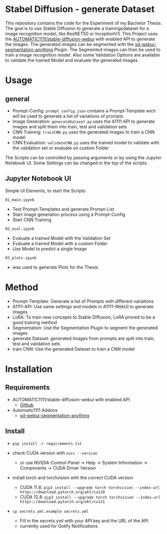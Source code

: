 # Stabel Diffusion - generate Dataset
This repository contains the code for the Experiment of my Bachelor Thesis. The goal is to use Stable Diffusion to generate a trainingsdataset for a image recognition model, like ResNET50 or InceptionV3.
This Project uses the [AUTOMATIC1111/stable-diffusion-webui](https://github.com/AUTOMATIC1111/stable-diffusion-webui) with enabled API to generate the images. The generated images can be segmented with the [sd-webui-segmentation-anything](https://github.com/continue-revolution/sd-webui-segment-anything) Plugin. The Segmented images can then be used to train a image recognition model. Also some Validation Options are available to validate the trained Model and evaluate the generated images.

# Usage
## general
- Prompt-Config: `prompt_config.json` contains a Prompt-Template wich will be used to generate a list of variations of prompts
- Image Generation: `generateDataset.py` uses the A1111 API to generate images and split them into train, test and validation sets
- CNN Training: `trainCNN.py` uses the generated images to train a CNN model
- CNN Evaluation: `validateCNN.py` uses the trained model to validate with the validation set or evaluate on custom Folder

The Scripts can be controlled by passing arguments or by using the Jupyter Notebook UI.
Some Settings can be changed in the top of the scripts.

## Jupyter Notebook UI
Simple UI Elements, to start the Scripts

`01_main.ipynb`
- Test Prompt-Templates and generate Prompt-List
- Start image generation process using a Prompt-Config
- Start CNN Training

`02_eval.ipynb`
- Evaluate a trained Model with the Validation Set
- Evaluate a trained Model with a custom Folder
- Use Model to predict a single Image

`03_plots.ipynb`
- was used to generate Plots for the Thesis

# Method
- Prompt-Template: Generate a list of Prompts with different variations
- A1111-API: Use same settings and models in A1111-WebUI to generate images
- LoRA: To train new concepts to Stable Diffusion, LoRA proved to be a good training method
- Segmentation: Use the Segmentation Plugin to segment the generated images
- generate Dataset: generated Images from prompts are split into train, test and validation sets
- train CNN: Use the generated Dataset to train a CNN model

# Installation
## Requirements
- AUTOMATIC1111/stable-diffusion-webui with enabled API
    - [Github](https://github.com/AUTOMATIC1111/stable-diffusion-webui)
- Automatic1111 Addons
    - [sd-webui-segmentation-anything](https://github.com/continue-revolution/sd-webui-segment-anything)
    
## Install
- `pip install -r requirements.txt`
- check CUDA version with `nvcc --version`
   - or use NVIDIA-Control-Panel -> Help -> System Information -> Components -> CUDA Driver Version
- install torch and torchvision with the correct CUDA version
   - CUDA 11.8: `pip3 install --upgrade torch torchvision --index-url https://download.pytorch.org/whl/cu118`
   - CUDA 12.8: `pip3 install --upgrade torch torchvision --index-url https://download.pytorch.org/whl/cu121`


- `cp secrets.yml.example secrets.yml`
   - Fill in the secrets.yml with your API key and the URL of the API
   - currently used for Gotify Notifications

